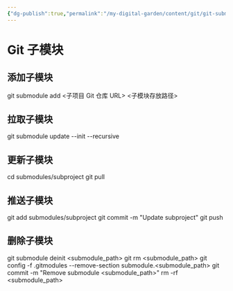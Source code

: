 ```yaml
---
{"dg-publish":true,"permalink":"/my-digital-garden/content/git/git-submodule/","title":"Git Submodule"}
---
```



# Git 子模块

## 添加子模块

git submodule add <子项目 Git 仓库 URL> <子模块存放路径>

## 拉取子模块

git submodule update --init --recursive

## 更新子模块

cd submodules/subproject
git pull

## 推送子模块

git add submodules/subproject
git commit -m "Update subproject"
git push

## 删除子模块

git submodule deinit <submodule_path>
git rm <submodule_path>
git config -f .gitmodules --remove-section submodule.<submodule_path>
git commit -m "Remove submodule <submodule_path>"
rm -rf <submodule_path>

